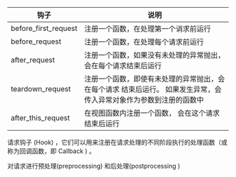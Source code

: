 | 钩子                 | 说明                                                         |
| -------------------- | ------------------------------------------------------------ |
| before_first_request | 注册一个函数，在处理第一个诮求前运行                         |
| before_request       | 注册一个函数，在处理每个请求前运行                           |
| after_request        | 注册一个函数，如果没有未处理的异常抛出，会在每个请求结束后运行 |
| teardown_request     | 注册一个函数，即使有未处理的异常抛出，会在每个请求 结束后运行。 如果发生异常，会传入异常对象作为参数到注册的函数中 |
| after_this_request   | 在视图函数内注册一个函数， 会在这个请求结束后运行            |





请求钩子 (Hook) ，它们可以用来注册在请求处理的不同阶段执行的处理函数（或称为回调函数，即 Callback ) 。

对请求进行预处理(preprocessing) 和后处理(postprocessing ) 

